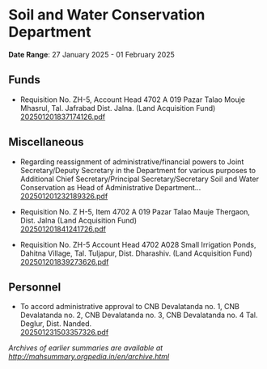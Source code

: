 # Soil and Water Conservation Department

**Date Range**: 27 January 2025 - 01 February 2025


## Funds
- Requisition No. ZH-5, Account Head 4702 A 019 Pazar Talao Mouje Mhasrul, Tal. Jafrabad Dist. Jalna. (Land Acquisition Fund)\
  [202501201837174126.pdf](https://gr.maharashtra.gov.in/Site/Upload/Government%20Resolutions/English/202501201837174126.pdf)

## Miscellaneous
- Regarding reassignment of administrative/financial powers to Joint Secretary/Deputy Secretary in the Department for various purposes to Additional Chief Secretary/Principal Secretary/Secretary Soil and Water Conservation as Head of Administrative Department...\
  [202501201232189326.pdf](https://gr.maharashtra.gov.in/Site/Upload/Government%20Resolutions/English/202501201232189326.pdf)

- Requisition No. Z H-5, Item 4702 A 019 Pazar Talao Mauje Thergaon, Dist. Jalna (Land Acquisition Fund)\
  [202501201841241726.pdf](https://gr.maharashtra.gov.in/Site/Upload/Government%20Resolutions/English/202501201841241726.pdf)

- Requisition No. ZH-5 Account Head 4702 A028 Small Irrigation Ponds, Dahitna Village, Tal. Tuljapur, Dist. Dharashiv. (Land Acquisition Fund)\
  [202501201839273626.pdf](https://gr.maharashtra.gov.in/Site/Upload/Government%20Resolutions/English/202501201839273626.pdf)

## Personnel
- To accord administrative approval to CNB Devalatanda no. 1, CNB Devalatanda no. 2, CNB Devalatanda no. 3, CNB Devalatanda no. 4 Tal. Deglur, Dist. Nanded.\
  [202501231503357326.pdf](https://gr.maharashtra.gov.in/Site/Upload/Government%20Resolutions/English/202501231503357326.pdf)


*Archives of earlier summaries are available at http://mahsummary.orgpedia.in/en/archive.html*
